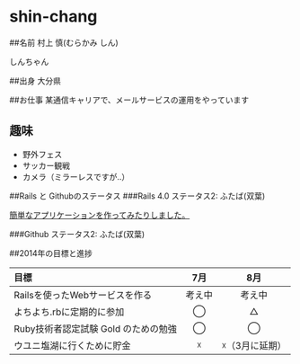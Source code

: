 # shin-chang

##名前
村上 慎(むらかみ しん)

しんちゃん

##出身
大分県

##お仕事
某通信キャリアで、メールサービスの運用をやっています

## 趣味

- 野外フェス
- サッカー観戦
- カメラ（ミラーレスですが‥）

##Rails と Githubのステータス
###Rails 4.0
ステータス2: ふたば(双葉)

[簡単なアプリケーションを作ってみたりしました。](http://hexhoop.com/)

###Github
ステータス2: ふたば(双葉)

##2014年の目標と進捗

|目標|7月|8月|
|:--|:-:|:--:|
|Railsを使ったWebサービスを作る|考え中|考え中|
|よちよち.rbに定期的に参加|◯|△|
|Ruby技術者認定試験 Gold のための勉強|◯|◯|
|ウユニ塩湖に行くために貯金|☓|☓（3月に延期）|